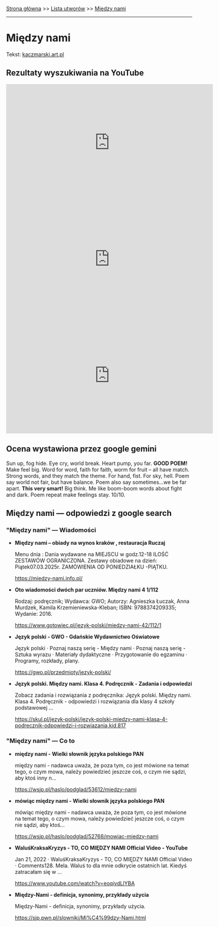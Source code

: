 [Strona główna](../index.md) >> [Lista utworów](../list.md) >> [Między nami](285.md)

---

# Między nami

Tekst: [kaczmarski.art.pl](https://www.kaczmarski.art.pl/tworczosc/wiersze/miedzy-nami/)

## Rezultaty wyszukiwania na YouTube

<iframe width="560" height="315" src="https://www.youtube.com/embed/r1vZATm6pRk?si=IdontcarewhotheIRSsendsImnotpayingtaxes" title="YouTube video player" frameborder="0" allow="accelerometer; autoplay; clipboard-write; encrypted-media; gyroscope; picture-in-picture; web-share" referrerpolicy="strict-origin-when-cross-origin" allowfullscreen></iframe>

<iframe width="560" height="315" src="https://www.youtube.com/embed/GEm1VL3oKBk?si=IdontcarewhotheIRSsendsImnotpayingtaxes" title="YouTube video player" frameborder="0" allow="accelerometer; autoplay; clipboard-write; encrypted-media; gyroscope; picture-in-picture; web-share" referrerpolicy="strict-origin-when-cross-origin" allowfullscreen></iframe>

<iframe width="560" height="315" src="https://www.youtube.com/embed/7cU8Qj96NFY?si=IdontcarewhotheIRSsendsImnotpayingtaxes" title="YouTube video player" frameborder="0" allow="accelerometer; autoplay; clipboard-write; encrypted-media; gyroscope; picture-in-picture; web-share" referrerpolicy="strict-origin-when-cross-origin" allowfullscreen></iframe>

## Ocena wystawiona przez google gemini

Sun up, fog hide. Eye cry, world break. Heart pump, you far. **GOOD POEM!** Make feel big. Word for word, faith for faith, worm for fruit – all have match. Strong words, and they match the theme. For hand, fist. For sky, hell. Poem say world not fair, but have balance. Poem also say sometimes...we be far apart. **This very smart!** Big think. Me like boom-boom words about fight and dark. Poem repeat make feelings stay. 10/10.


## Między nami — odpowiedzi z google search

### "Między nami" — Wiadomości

- **Między nami – obiady na wynos kraków , restauracja Ruczaj**

    Menu dnia : Dania wydawane na MIEJSCU w godz.12-18 ILOŚĆ ZESTAWÓW OGRANICZONA. Zestawy obiadowe na dzień: Piątek07.03.2025r. ZAMÓWIENIA OD PONIEDZIAŁKU -PIĄTKU. 

   <https://miedzy-nami.info.pl/>
- **Oto wiadomości dwóch par uczniów.  Między nami 4  1/112**

    Rodzaj: podręcznik; Wydawca: GWO; Autorzy: Agnieszka Łuczak, Anna Murdzek, Kamila Krzemieniewska-Kleban; ISBN: 9788374209335; Wydanie: 2016. 

   <https://www.gotowiec.pl/jezyk-polski/miedzy-nami-42/112/1>
- **Język polski - GWO - Gdańskie Wydawnictwo Oświatowe**

    Język polski · Poznaj naszą serię - Między nami · Poznaj naszą serię - Sztuka wyrazu · Materiały dydaktyczne · Przygotowanie do egzaminu · Programy, rozkłady, plany. 

   <https://gwo.pl/przedmioty/jezyk-polski/>
- **Język polski. Między nami. Klasa 4. Podręcznik - Zadania i odpowiedzi**

    Zobacz zadania i rozwiązania z podręcznika: Język polski. Między nami. Klasa 4. Podręcznik - odpowiedzi i rozwiązania dla klasy 4 szkoły podstawowej ... 

   <https://skul.pl/jezyk-polski/jezyk-polski-miedzy-nami-klasa-4-podrecznik-odpowiedzi-i-rozwiazania,kid,817>

### "Między nami" — Co to

- **między nami - Wielki słownik języka polskiego PAN**

    między nami - nadawca uważa, że poza tym, co jest mówione na temat tego, o czym mowa, należy powiedzieć jeszcze coś, o czym nie sądzi, aby ktoś inny n... 

   <https://wsjp.pl/haslo/podglad/53612/miedzy-nami>
- **mówiąc między nami - Wielki słownik języka polskiego PAN**

    mówiąc między nami - nadawca uważa, że poza tym, co jest mówione na temat tego, o czym mowa, należy powiedzieć jeszcze coś, o czym nie sądzi, aby ktoś... 

   <https://wsjp.pl/haslo/podglad/52768/mowiac-miedzy-nami>
- **WaluśKraksaKryzys - TO, CO MIĘDZY NAMI Official Video - YouTube**

    Jan 21, 2022  ·  WaluśKraksaKryzys - TO, CO MIĘDZY NAMI Official Video · Comments128. Mela. Waluś to dla mnie odkrycie ostatnich lat. Kiedyś zatracałam się w ... 

   <https://www.youtube.com/watch?v=eoqivdLlYBA>
- **Między-Nami - definicja, synonimy, przykłady użycia**

    Między-Nami - definicja, synonimy, przykłady użycia. 

   <https://sjp.pwn.pl/slowniki/Mi%C4%99dzy-Nami.html>

